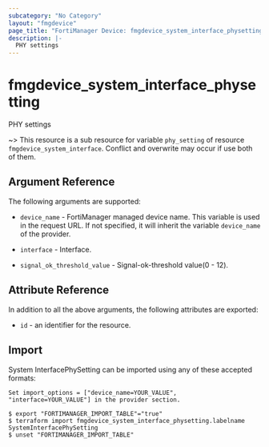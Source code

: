 ```yaml
---
subcategory: "No Category"
layout: "fmgdevice"
page_title: "FortiManager Device: fmgdevice_system_interface_physetting"
description: |-
  PHY settings
---
```


# fmgdevice_system_interface_physetting
PHY settings

~> This resource is a sub resource for variable `phy_setting` of resource `fmgdevice_system_interface`. Conflict and overwrite may occur if use both of them.



## Argument Reference


The following arguments are supported:

* `device_name` - FortiManager managed device name. This variable is used in the request URL. If not specified, it will inherit the variable `device_name` of the provider.
* `interface` - Interface.

* `signal_ok_threshold_value` - Signal-ok-threshold value(0 - 12).


## Attribute Reference

In addition to all the above arguments, the following attributes are exported:
* `id` - an identifier for the resource.

## Import

System InterfacePhySetting can be imported using any of these accepted formats:
```
Set import_options = ["device_name=YOUR_VALUE", "interface=YOUR_VALUE"] in the provider section.

$ export "FORTIMANAGER_IMPORT_TABLE"="true"
$ terraform import fmgdevice_system_interface_physetting.labelname SystemInterfacePhySetting
$ unset "FORTIMANAGER_IMPORT_TABLE"
```

